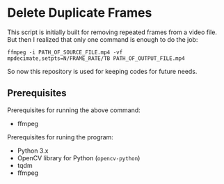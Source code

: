 # Delete Duplicate Frames
 This script is initially built for removing repeated frames from a video file. But then I realized that only one command is enough to do the job:

 ~~~
ffmpeg -i PATH_OF_SOURCE_FILE.mp4 -vf mpdecimate,setpts=N/FRAME_RATE/TB PATH_OF_OUTPUT_FILE.mp4
~~~

So now this repository is used for keeping codes for future needs.


## Prerequisites

Prerequisites for running the above command:
- ffmpeg

Prerequisites for runing the program:

- Python 3.x
- OpenCV library for Python (`opencv-python`)
- tqdm
- ffmpeg


